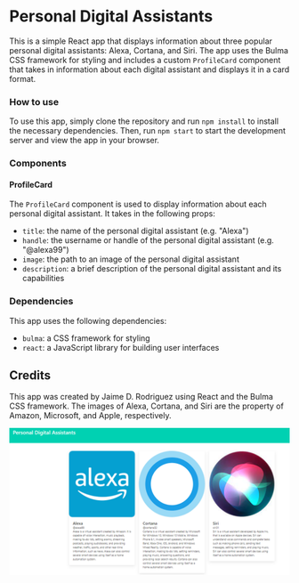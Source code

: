 # Personal Digital Assistants
This is a simple React app that displays information about three popular personal digital assistants: Alexa, Cortana, and Siri. The app uses the Bulma CSS framework for styling and includes a custom `ProfileCard` component that takes in information about each digital assistant and displays it in a card format.

### How to use
To use this app, simply clone the repository and run `npm install` to install the necessary dependencies. Then, run `npm start` to start the development server and view the app in your browser.

### Components

#### ProfileCard
The `ProfileCard` component is used to display information about each personal digital assistant. It takes in the following props:

- `title`: the name of the personal digital assistant (e.g. "Alexa")
- `handle`: the username or handle of the personal digital assistant (e.g. "@alexa99")
- `image`: the path to an image of the personal digital assistant
- `description`: a brief description of the personal digital assistant and its capabilities

### Dependencies
This app uses the following dependencies:

- `bulma`: a CSS framework for styling
- `react`: a JavaScript library for building user interfaces

## Credits
This app was created by Jaime D. Rodriguez using React and the Bulma CSS framework. The images of Alexa, Cortana, and Siri are the property of Amazon, Microsoft, and Apple, respectively.

![pdasAppScreenshot](./src/images/pdasAppScreenshot.png)